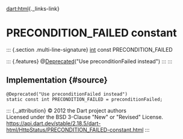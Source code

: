 [dart:html](../../dart-html/dart-html-library){._links-link}

PRECONDITION\_FAILED constant
=============================

::: {.section .multi-line-signature}
[int](../../dart-core/int-class) const PRECONDITION\_FAILED

::: {.features}
@[Deprecated](../../dart-core/deprecated-class)(\"Use preconditionFailed
instead\")
:::
:::

Implementation {#source}
--------------

``` {.language-dart data-language="dart"}
@Deprecated("Use preconditionFailed instead")
static const int PRECONDITION_FAILED = preconditionFailed;
```

::: {._attribution}
© 2012 the Dart project authors\
Licensed under the BSD 3-Clause \"New\" or \"Revised\" License.\
<https://api.dart.dev/stable/2.18.5/dart-html/HttpStatus/PRECONDITION_FAILED-constant.html>
:::
